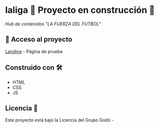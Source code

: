 # laliga :construction: Proyecto en construcción :construction:

_Hub de contenidos "LA FUERZA DEL FUTBOL"_


## 📁 Acceso al proyecto 

[Landing](https://brandedcontentgrupogodo.github.io/laliga/hub/hub-laliga-2024/) - Página de prueba

## Construido con 🛠️

* HTML
* CSS
* JS

## Licencia 📄

Este proyecto está bajo la Licencia del Grupo Godó - 
